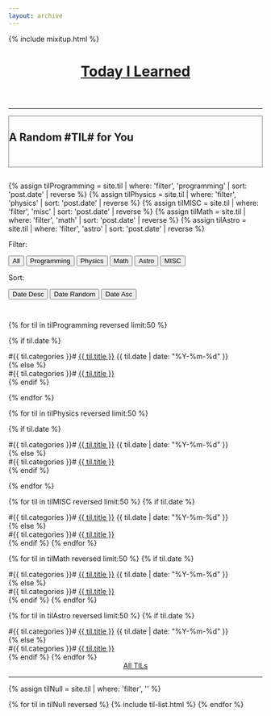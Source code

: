 ```yaml
---
layout: archive
---
```



{% include mixitup.html %}
<h1 style="text-align:center;margin-bottom:2em;"><a href="/til">Today I Learned</a></h1>



---

<div id="random_til" style="border:1px solid grey;padding-bottom:2em;margin-bottom: 2em;">
<h2 class="til-subsection">A Random #TIL# for You</h2>
</div>









<div class="tiles">

{% assign tilProgramming = site.til | where: 'filter', 'programming' | sort: 'post.date' | reverse %}
{% assign tilPhysics = site.til | where: 'filter', 'physics' | sort: 'post.date' | reverse %}
{% assign tilMISC = site.til | where: 'filter', 'misc' | sort: 'post.date' | reverse %}
{% assign tilMath = site.til | where: 'filter', 'math' | sort: 'post.date' | reverse %}
{% assign tilAstro = site.til | where: 'filter', 'astro' | sort: 'post.date' | reverse %}




<div class="controls">

<span style="display: inline-block;margin-right: 1em;margin-bottom: 1em;">
  <label>Filter:</label>

  <button class="filter" data-filter="all">All</button>
  <button class="filter mix-btn-programming" data-filter=".mix-programming">Programming</button>
  <button class="filter mix-btn-physics" data-filter=".mix-physics">Physics</button>
  <button class="filter mix-btn-math" data-filter=".mix-math">Math</button>
  <button class="filter mix-btn-astro" data-filter=".mix-astro">Astro</button>
  <button class="filter mix-btn-misc" data-filter=".mix-misc">MISC</button>
</span>

<span style="display: inline-block;">  
  <label>Sort:</label>

  <button class="sort" data-sort="myorder:desc">Date Desc</button>
  <button class="sort" data-sort="myorder:random">Date Random</button>
  <button class="sort" data-sort="myorder:asc">Date Asc</button>
</span>
</div>

<div id="Mix-Container" class="mix-container">

{% for til in tilProgramming reversed limit:50 %}

   {% if til.date %}
   <div class="mix mix-programming" data-myorder="{{ til.date | date: "%Y-%m-%d" }}">
   <span class="mix-categories">#{{ til.categories }}#</span>
   <a class="mix-title" href="{{ site.url }}{{ til.url }}">{{ til.title }}</a>
   <span class="mix-date">{{ til.date | date: "%Y-%m-%d" }}</span>
   </div>
   {% else %}
   <div class="mix mix-programming">
   <span class="mix-categories">#{{ til.categories }}#</span>
   <a class="mix-title" href="{{ site.url }}{{ til.url }}">{{ til.title }}</a>
   </div>
   {% endif %}

{% endfor %}

{% for til in tilPhysics reversed limit:50 %}

   {% if til.date %}
   <div class="mix mix-physics" data-myorder="{{ til.date | date: "%Y-%m-%d" }}">
   <span class="mix-categories">#{{ til.categories }}#</span>
   <a class="mix-title" href="{{ site.url }}{{ til.url }}">{{ til.title }}</a>
   <span class="mix-date">{{ til.date | date: "%Y-%m-%d" }}</span>
   </div>
   {% else %}
   <div class="mix mix-physics">
   <span class="mix-categories">#{{ til.categories }}#</span>
   <a class="mix-title" href="{{ site.url }}{{ til.url }}">{{ til.title }}</a>
   </div>
   {% endif %}

{% endfor %}


{% for til in tilMISC reversed limit:50 %}
	   {% if til.date %}
   <div class="mix mix-misc" data-myorder="{{ til.date | date: "%Y-%m-%d" }}">
   <span class="mix-categories">#{{ til.categories }}#</span>
   <a class="mix-title" href="{{ site.url }}{{ til.url }}">{{ til.title }}</a>
   <span class="mix-date">{{ til.date | date: "%Y-%m-%d" }}</span>
   </div>
   {% else %}
   <div class="mix mix-misc">
   <span class="mix-categories">#{{ til.categories }}#</span>
   <a class="mix-title" href="{{ site.url }}{{ til.url }}">{{ til.title }}</a>
   </div>
   {% endif %}
{% endfor %}


{% for til in tilMath reversed limit:50 %}
	   {% if til.date %}
   <div class="mix mix-math" data-myorder="{{ til.date | date: "%Y-%m-%d" }}">
   <span class="mix-categories">#{{ til.categories }}#</span>
   <a class="mix-title" href="{{ site.url }}{{ til.url }}">{{ til.title }}</a>
   <span class="mix-date">{{ til.date | date: "%Y-%m-%d" }}</span>
   </div>
   {% else %}
   <div class="mix mix-math">
   <span class="mix-categories">#{{ til.categories }}#</span>
   <a class="mix-title" href="{{ site.url }}{{ til.url }}">{{ til.title }}</a>
   </div>
   {% endif %}
{% endfor %}

{% for til in tilAstro reversed limit:50 %}
	   {% if til.date %}
   <div class="mix mix-astro" data-myorder="{{ til.date | date: "%Y-%m-%d" }}">
   <span class="mix-categories">#{{ til.categories }}#</span>
   <a class="mix-title" href="{{ site.url }}{{ til.url }}">{{ til.title }}</a>
   <span class="mix-date">{{ til.date | date: "%Y-%m-%d" }}</span>
   </div>
   {% else %}
   <div class="mix mix-astro">
   <span class="mix-categories">#{{ til.categories }}#</span>
   <a class="mix-title" href="{{ site.url }}{{ til.url }}">{{ til.title }}</a>
   </div>
   {% endif %}
{% endfor %}




  <div class="gap"></div>
  <div class="gap"></div>
</div>


<div style="text-align: center;"><a class="btn" href="/til/alltils/">All TILs</a></div>



</div><!-- /.tiles -->

<hr>


<div class="tiles">

{% assign tilNull = site.til | where: 'filter', '' %}

{% for til in tilNull reversed %}
	   {% include til-list.html %}
{% endfor %}

</div><!-- /.tiles -->
